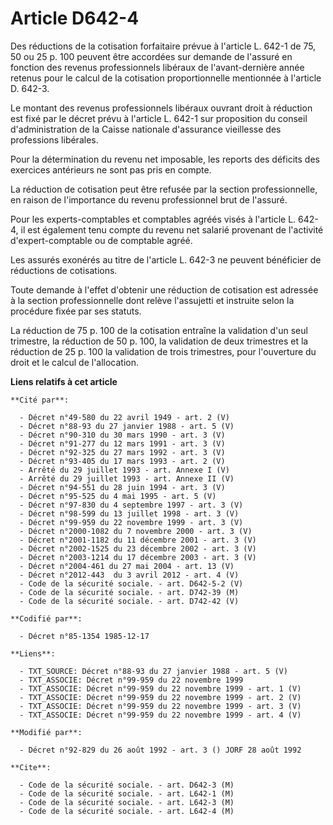 # Article D642-4

Des réductions de la cotisation forfaitaire prévue à l'article L. 642-1 de 75, 50 ou 25 p. 100 peuvent être accordées sur
demande de l'assuré en fonction des revenus professionnels libéraux de l'avant-dernière année retenus pour le calcul de la
cotisation proportionnelle mentionnée à l'article D. 642-3.

Le montant des revenus professionnels libéraux ouvrant droit à réduction est fixé par le décret prévu à l'article L. 642-1
sur proposition du conseil d'administration de la Caisse nationale d'assurance vieillesse des professions libérales.

Pour la détermination du revenu net imposable, les reports des déficits des exercices antérieurs ne sont pas pris en compte.

La réduction de cotisation peut être refusée par la section professionnelle, en raison de l'importance du revenu
professionnel brut de l'assuré.

Pour les experts-comptables et comptables agréés visés à l'article L. 642-4, il est également tenu compte du revenu net
salarié provenant de l'activité d'expert-comptable ou de comptable agréé.

Les assurés exonérés au titre de l'article L. 642-3 ne peuvent bénéficier de réductions de cotisations.

Toute demande à l'effet d'obtenir une réduction de cotisation est adressée à la section professionnelle dont relève
l'assujetti et instruite selon la procédure fixée par ses statuts.

La réduction de 75 p. 100 de la cotisation entraîne la validation d'un seul trimestre, la réduction de 50 p. 100, la
validation de deux trimestres et la réduction de 25 p. 100 la validation de trois trimestres, pour l'ouverture du droit et le
calcul de l'allocation.

**Liens relatifs à cet article**

	**Cité par**:

	  - Décret n°49-580 du 22 avril 1949 - art. 2 (V)
	  - Décret n°88-93 du 27 janvier 1988 - art. 5 (V)
	  - Décret n°90-310 du 30 mars 1990 - art. 3 (V)
	  - Décret n°91-277 du 12 mars 1991 - art. 3 (V)
	  - Décret n°92-325 du 27 mars 1992 - art. 3 (V)
	  - Décret n°93-405 du 17 mars 1993 - art. 2 (V)
	  - Arrêté du 29 juillet 1993 - art. Annexe I (V)
	  - Arrêté du 29 juillet 1993 - art. Annexe II (V)
	  - Décret n°94-551 du 28 juin 1994 - art. 3 (V)
	  - Décret n°95-525 du 4 mai 1995 - art. 5 (V)
	  - Décret n°97-830 du 4 septembre 1997 - art. 3 (V)
	  - Décret n°98-599 du 13 juillet 1998 - art. 3 (V)
	  - Décret n°99-959 du 22 novembre 1999 - art. 3 (V)
	  - Décret n°2000-1082 du 7 novembre 2000 - art. 3 (V)
	  - Décret n°2001-1182 du 11 décembre 2001 - art. 3 (V)
	  - Décret n°2002-1525 du 23 décembre 2002 - art. 3 (V)
	  - Décret n°2003-1214 du 17 décembre 2003 - art. 3 (V)
	  - Décret n°2004-461 du 27 mai 2004 - art. 13 (V)
	  - Décret n°2012-443  du 3 avril 2012 - art. 4 (V)
	  - Code de la sécurité sociale. - art. D642-5-2 (V)
	  - Code de la sécurité sociale. - art. D742-39 (M)
	  - Code de la sécurité sociale. - art. D742-42 (V)

	**Codifié par**:

	  - Décret n°85-1354 1985-12-17

	**Liens**:

	  - TXT_SOURCE: Décret n°88-93 du 27 janvier 1988 - art. 5 (V)
	  - TXT_ASSOCIE: Décret n°99-959 du 22 novembre 1999
	  - TXT_ASSOCIE: Décret n°99-959 du 22 novembre 1999 - art. 1 (V)
	  - TXT_ASSOCIE: Décret n°99-959 du 22 novembre 1999 - art. 2 (V)
	  - TXT_ASSOCIE: Décret n°99-959 du 22 novembre 1999 - art. 3 (V)
	  - TXT_ASSOCIE: Décret n°99-959 du 22 novembre 1999 - art. 4 (V)

	**Modifié par**:

	  - Décret n°92-829 du 26 août 1992 - art. 3 () JORF 28 août 1992

	**Cite**:

	  - Code de la sécurité sociale. - art. D642-3 (M)
	  - Code de la sécurité sociale. - art. L642-1 (M)
	  - Code de la sécurité sociale. - art. L642-3 (M)
	  - Code de la sécurité sociale. - art. L642-4 (M)
